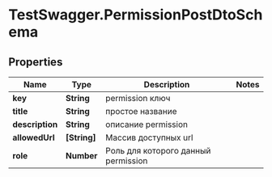 # TestSwagger.PermissionPostDtoSchema

## Properties

Name | Type | Description | Notes
------------ | ------------- | ------------- | -------------
**key** | **String** | permission ключ | 
**title** | **String** | простое название | 
**description** | **String** | описание permission | 
**allowedUrl** | **[String]** | Массив доступных url | 
**role** | **Number** | Роль для которого данный permission | 


